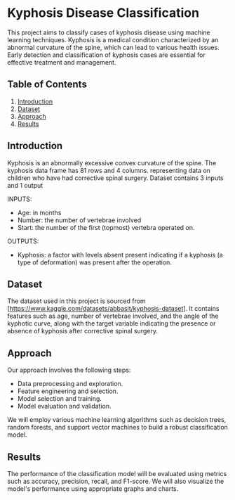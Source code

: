 # Kyphosis Disease Classification

This project aims to classify cases of kyphosis disease using machine learning techniques. Kyphosis is a medical condition characterized by an abnormal curvature of the spine, which can lead to various health issues. Early detection and classification of kyphosis cases are essential for effective treatment and management.

## Table of Contents

   1. [Introduction](#introduction)
   2. [Dataset](#dataset)
   3. [Approach](#approach)
   4. [Results](#results)

## Introduction

Kyphosis is an abnormally excessive convex curvature of the spine. The kyphosis data frame has 81 rows and 4 columns. representing data on children who have had corrective spinal surgery. Dataset contains 3 inputs and 1 output

INPUTS:
- Age: in months
- Number: the number of vertebrae involved
- Start: the number of the first (topmost) vertebra operated on.

OUTPUTS:
- Kyphosis: a factor with levels absent present indicating if a kyphosis (a type of deformation) was present after the operation.

## Dataset

The dataset used in this project is sourced from [https://www.kaggle.com/datasets/abbasit/kyphosis-dataset]. It contains features such as age, number of vertebrae involved, and the angle of the kyphotic curve, along with the target variable indicating the presence or absence of kyphosis after corrective spinal surgery.

## Approach

Our approach involves the following steps:
- Data preprocessing and exploration.
- Feature engineering and selection.
- Model selection and training.
- Model evaluation and validation.

We will employ various machine learning algorithms such as decision trees, random forests, and support vector machines to build a robust classification model.

## Results

The performance of the classification model will be evaluated using metrics such as accuracy, precision, recall, and F1-score. We will also visualize the model's performance using appropriate graphs and charts.


